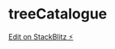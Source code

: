 # treeCatalogue


[Edit on StackBlitz ⚡️](https://stackblitz.com/edit/react-ts-example-tutorial-kj3ozk)

